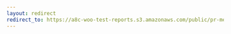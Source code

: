 ```yaml
---
layout: redirect
redirect_to: https://a8c-woo-test-reports.s3.amazonaws.com/public/pr-merge/39848/e2e/index.html
---
```

